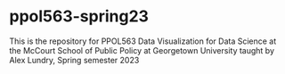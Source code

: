 # ppol563-spring23
This is the repository for PPOL563 Data Visualization for Data Science at the McCourt School of Public Policy at Georgetown University taught by Alex Lundry, Spring semester 2023
